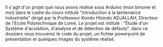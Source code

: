 Il s'agit d'un projet que nous avons réalisé sous Arduino (mon binome et moi) dans le cadre du cours intitulé "introduction à la laintenance industrielle" dirigé par 
le Professeur Kondo Hloindo ADJALLAH, Directeur de l'Ecole Polytechnique de Lomé.
Le projet est intitulé : "Etude d'un Système d'acuisition, d'analyse et de détection de défauts". dans ce dossiers vous trouverez le code du projet, 
un fichier powerpoint de présentation et quelques images du système réalisé.
